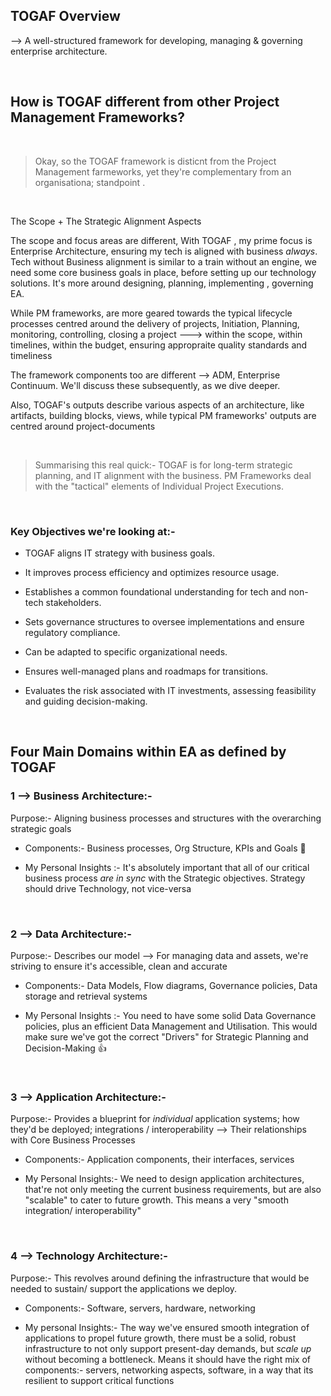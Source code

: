 ## TOGAF Overview

--> A well-structured framework for developing, managing & governing enterprise architecture.

</br>

## How is TOGAF different from other Project Management Frameworks?

</br>

> Okay, so the TOGAF framework is disticnt from the Project Management farmeworks, yet they're complementary from an organisationa; standpoint .

</br>

The Scope  + The Strategic Alignment Aspects 

The scope and focus areas are different, With TOGAF , my prime focus is Enterprise Architecture, ensuring my tech is aligned with business *always*. Tech without Business alignment is similar to a train without an engine, we need some core business goals in place, before setting up our technology solutions.
It's more around designing, planning, implementing , governing EA.

While PM frameworks, are more geared towards the typical lifecycle processes centred around the delivery of projects, Initiation, Planning, monitoring, controlling, closing a project ---> within the scope, within timelines, within the budget, ensuring appropraite quality standards and timeliness

The framework components too are different --> ADM, Enterprise Continuum. We'll discuss these subsequently, as we dive deeper. 

Also, TOGAF's outputs describe various aspects of an architecture, like artifacts, building blocks, views, while typical PM frameworks' outputs are centred around project-documents

</br>

> Summarising this real quick:- TOGAF is for long-term strategic planning, and IT alignment with the business. PM Frameworks deal with the "tactical" elements of Individual Project Executions.

</br>

### Key Objectives we're looking at:-

 - TOGAF aligns IT strategy with business goals.

- It improves process efficiency and optimizes resource usage.
  
- Establishes a common foundational understanding for tech and non-tech stakeholders.
  
-  Sets governance structures to oversee implementations and ensure regulatory compliance.
  
-  Can be adapted to specific organizational needs.
  
- Ensures well-managed plans and roadmaps for transitions.
  
- Evaluates the risk associated with IT investments, assessing feasibility and guiding decision-making.


</br>

## Four Main Domains within EA as defined by TOGAF

### 1 --> Business Architecture:-

Purpose:- Aligning business processes and structures with the overarching strategic goals

- Components:-
  Business processes, Org Structure, KPIs and Goals 📌

- My Personal Insights :-
   It's absolutely important that all of our critical business process *are in sync* with the Strategic objectives. Strategy should drive Technology, not vice-versa

</br>

### 2 --> Data Architecture:-

Purpose:- Describes our model --> For managing data and assets, we're striving to ensure it's accessible, clean and accurate

- Components:- Data Models, Flow diagrams, Governance policies, Data storage and retrieval systems
  
- My Personal Insights :- You need to have some solid Data Governance policies, plus an efficient Data Management and Utilisation. This would make sure we've got the correct "Drivers" for Strategic Planning and Decision-Making 👍

</br>

### 3 --> Application Architecture:-

Purpose:- Provides a blueprint for *individual* application systems; how they'd be deployed; integrations / interoperability --> Their relationships with Core Business Processes

- Components:- Application components, their interfaces, services
  
- My Personal Insights:- We need to design application architectures, that're not only meeting the current business requirements, but are also "scalable" to cater to future growth. This means a very "smooth integration/ interoperability"

</br>

### 4 --> Technology Architecture:-

Purpose:- This revolves around defining the infrastructure that would be needed to sustain/ support the applications we deploy.

 - Components:- Software, servers, hardware, networking
   
 - My personal Insights:- The way we've ensured smooth integration of applications to propel future growth, there must be a solid, robust infrastructure to not only support present-day demands, but *scale up* without becoming a bottleneck. Means it should have the right mix of components:- servers, networking aspects, software, in a way that its resilient to support critical functions

